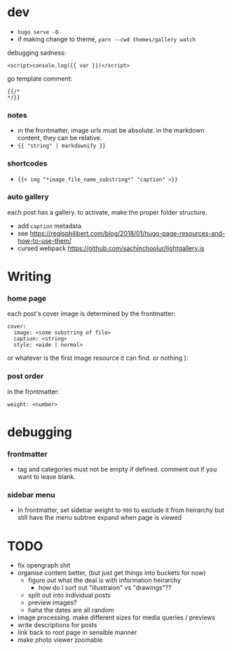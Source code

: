# dev

- `hugo serve -D`
- if making change to theme, `yarn --cwd themes/gallery watch`

debugging sadness:

```
<script>console.log({{ var }})</script>
```

go template comment:

```
{{/*
*/}}
```

### notes

- in the frontmatter, image urls must be absolute. in the markdown content, they can be relative.
- `{{ "string" | markdownify }}`

### shortcodes

- `{{< img "*image_file_name_substring*" "caption" >}}`

### auto gallery

each post has a gallery. to activate, make the proper folder structure.

- add `caption` metadata
- see https://regisphilibert.com/blog/2018/01/hugo-page-resources-and-how-to-use-them/
- cursed webpack https://github.com/sachinchoolur/lightgallery.js

# Writing

### home page

each post's cover image is determined by the frontmatter:

```
cover:
  image: <some substring of file>
  caption: <string>
  style: <wide | normal>
```

or whatever is the first image resource it can find. or nothing ):

### post order

in the frontmatter:
```
weight: <number>
```

# debugging

### frontmatter

- tag and categories must not be empty if defined. comment out if you want to leave blank.

### sidebar menu

- In frontmatter, set sidebar weight to `999` to exclude it from heirarchy but still have the menu subtree expand when page is viewed



# TODO

- fix opengraph shit
- organise content better, (but just get things into buckets for now)
  - figure out what the deal is with information heirarchy
    - how do I sort out "illustraion" vs "drawings"??
  - split out into individual posts
  - preview images?
  - haha the dates are all random
- image processing. make different sizes for media queries / previews
- write descriptions for posts
- link back to root page in sensible manner
- make photo viewer zoomable
